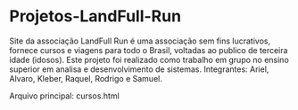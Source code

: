 # Projetos-LandFull-Run
Site da associação LandFull Run é uma associação sem fins lucrativos, fornece cursos e viagens para todo o Brasil, voltadas ao publico de terceira idade (idosos).
Este projeto foi realizado como trabalho em grupo no ensino superior em analisa e desenvolvimento de sistemas.
Integrantes: Ariel, Alvaro, Kleber, Raquel, Rodrigo e Samuel.

Arquivo principal: cursos.html

